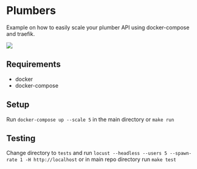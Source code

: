 # Plumbers

Example on how to easily scale your plumber API using docker-compose and
traefik.

![](docs/tests.gif)

## Requirements

- docker
- docker-compose

## Setup

Run `docker-compose up --scale 5` in the main directory or `make run`

## Testing

Change directory to `tests` and run `locust --headless --users 5 --spawn-rate 1
-H http://localhost` or in main repo directory run `make test`
